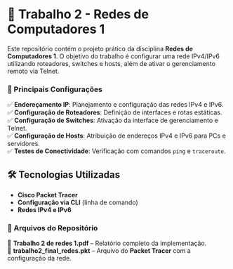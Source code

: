 # 📡 Trabalho 2 - Redes de Computadores 1

Este repositório contém o projeto prático da disciplina **Redes de Computadores 1**. O objetivo do trabalho é configurar uma rede IPv4/IPv6 utilizando roteadores, switches e hosts, além de ativar o gerenciamento remoto via Telnet.

### 📌 Principais Configurações
✅ **Endereçamento IP**: Planejamento e configuração das redes IPv4 e IPv6.  
✅ **Configuração de Roteadores**: Definição de interfaces e rotas estáticas.  
✅ **Configuração de Switches**: Ativação da interface de gerenciamento e Telnet.  
✅ **Configuração de Hosts**: Atribuição de endereços IPv4 e IPv6 para PCs e servidores.  
✅ **Testes de Conectividade**: Verificação com comandos `ping` e `traceroute`.  

## 🛠️ Tecnologias Utilizadas
- **Cisco Packet Tracer**
- **Configuração via CLI** (linha de comando)
- **Redes IPv4 e IPv6**

### 📂 Arquivos do Repositório
📄 **Trabalho 2 de redes 1.pdf** – Relatório completo da implementação.  
📂 **trabalho2_final_redes.pkt** – Arquivo do **Packet Tracer** com a configuração da rede.
